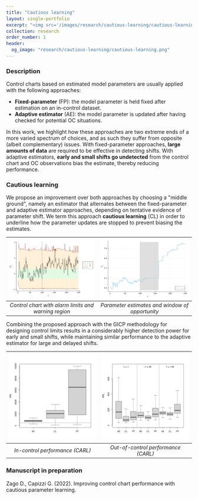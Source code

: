 ```yaml
---
title: "Cautious learning"
layout: single-portfolio
excerpt: "<img src='/images/research/cautious-learning/cautious-learning.png' alt=''>"
collection: research
order_number: 1
header: 
  og_image: "research/cautious-learning/cautious-learning.png"
---
```


### Description ###

Control charts based on estimated model parameters are usually applied with the following approaches:
* **Fixed-parameter** (FP): the model parameter is held fixed after estimation on an in-control dataset.
* **Adaptive estimator** (AE): the model parameter is updated after having checked for potential OC situations.

In this work, we highlight how these approaches are two extreme ends of a more varied spectrum of choices, and as such they suffer from opposite (albeit complementary) issues.
With fixed-parameter approaches, **large amounts of data** are required to be effective in detecting shifts.
With adaptive estimators, **early and small shifts go undetected** from the control chart and OC observations bias the estimate, thereby reducing performance.

### Cautious learning ###
We propose an improvement over both approaches by choosing a "middle ground", namely an estimator that alternates between the fixed-parameter and adaptive estimator approaches, depending on tentative evidence of parameter shift.
We term this approach **cautious learning** (CL) in order to underline how the parameter updates are stopped to prevent biasing the estimates.

| <img src="/images/research/cautious-learning/cautious-learning.png" alt="chart" width="350"/>| <img src="/images/research/cautious-learning/thetahat.png" alt="parameter" width="350"/>| 
|:--:|:--:|
| *Control chart with alarm limits and warning region* | *Parameter estimates and window of opportunity*


Combining the proposed approach with the GICP methodology for designing control limits results in a considerably higher detection power for early and small shifts, while maintaining similar performance to the adaptive estimator for large and delayed shifts.

| <img src="/images/research/cautious-learning/IC.png" alt="chart" width="350"/>| <img src="/images/research/cautious-learning/delta=0.35.png" alt="parameter" width="350"/>| 
|:--:|:--:|
| *In-control performance (CARL)* | *Out-of-control performance (CARL)*



### Manuscript in preparation
Zago D., Capizzi G. (2022). Improving control chart performance with cautious parameter learning.

<!-- [Article](){: .btn--research} [Preprint](){: .btn--research} [GitHub](){: .btn--research} -->
